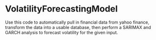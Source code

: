 # VolatilityForecastingModel
Use this code to automatically pull in financial data from yahoo finance, transform the data into a usable database, then perform a SARIMAX and GARCH analysis to forecast volatility for the given input.
